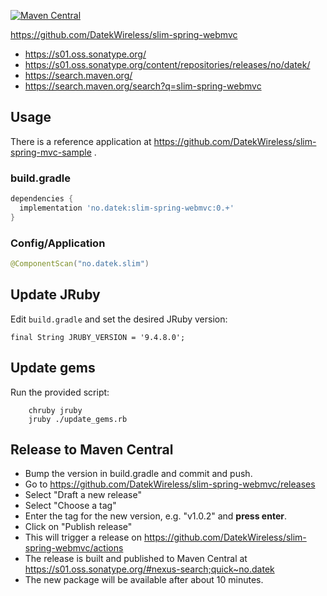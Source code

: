 [![Maven Central](https://img.shields.io/maven-central/v/no.datek/slim-spring-webmvc.svg?label=Maven%20Central)](https://search.maven.org/search?q=g:%22no.datek%22%20AND%20a:%22slim-spring-webmvc%22)

https://github.com/DatekWireless/slim-spring-webmvc

* https://s01.oss.sonatype.org/
* https://s01.oss.sonatype.org/content/repositories/releases/no/datek/
* https://search.maven.org/
* https://search.maven.org/search?q=slim-spring-webmvc

## Usage

There is a reference application at https://github.com/DatekWireless/slim-spring-mvc-sample .

### build.gradle

```groovy
dependencies {
  implementation 'no.datek:slim-spring-webmvc:0.+'
}
```

### Config/Application

```java
@ComponentScan("no.datek.slim")
```

## Update JRuby

Edit `build.gradle` and set the desired JRuby version:

    final String JRUBY_VERSION = '9.4.8.0';


## Update gems

Run the provided script:

        chruby jruby
        jruby ./update_gems.rb

## Release to Maven Central

* Bump the version in build.gradle and commit and push.
* Go to https://github.com/DatekWireless/slim-spring-webmvc/releases
* Select "Draft a new release"
* Select "Choose a tag"
* Enter the tag for the new version, e.g. "v1.0.2" and **press enter**.
* Click on "Publish release"
* This will trigger a release on https://github.com/DatekWireless/slim-spring-webmvc/actions
* The release is built and published to Maven Central at
  https://s01.oss.sonatype.org/#nexus-search;quick~no.datek
* The new package will be available after about 10 minutes.
